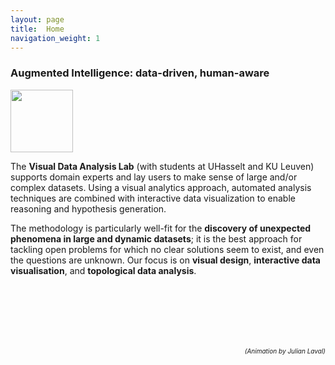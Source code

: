 ```yaml
---
layout: page
title:  Home
navigation_weight: 1
---
```

### Augmented Intelligence: data-driven, human-aware

<img style="width: 100px" src="{{ site.baseurl }}/assets/vda-lab_logo_large.png" />

<!-- <img style="float: left;" width="100" style="float:left; margin: 0px 10px 10px 0px;" src="{{ site.baseurl }}/assets/vda-lab_logo.png"> -->
The **Visual Data Analysis Lab** (with students at UHasselt and KU Leuven) supports domain experts and lay users to make sense of large and/or complex datasets. Using a visual analytics approach, automated analysis techniques are combined with interactive data visualization to enable reasoning and hypothesis generation.

The methodology is particularly well-fit for the **discovery of unexpected phenomena in large and dynamic datasets**; it is the best approach for tackling open problems for which no clear solutions seem to exist, and even the questions are unknown. Our focus is on **visual design**, **interactive data visualisation**, and **topological data analysis**.

<!-- [![UHasselt logo]({{ site.baseurl }}/assets/logo_uhasselt_small.png)](http://www.uhasselt.be)
[![KU Leuven logo]({{ site.baseurl }}/assets/logo_kuleuven_small.png)](http://www.kuleuven.be) -->

<div id="particle-canvas" style="width: 100%; height: 100px; "></div>

<div style="text-align: right"><font size="1"><em>(Animation by Julian Laval)</em></font></div>

<script src="particle_animation.js"></script>